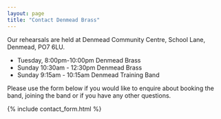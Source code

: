 ```yaml
---
layout: page
title: "Contact Denmead Brass"
---
```


Our rehearsals are held at Denmead Community Centre, School Lane, Denmead, PO7 6LU.

- Tuesday, 8:00pm-10:00pm   Denmead Brass
- Sunday 10:30am - 12:30pm  Denmead Brass
- Sunday 9:15am - 10:15am    Denmead Training Band

Please use the form below if you would like to enquire about booking the band, joining the band or if you have any other questions.

{% include contact_form.html %}









